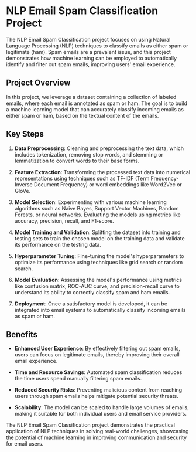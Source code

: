 # NLP Email Spam Classification Project

The NLP Email Spam Classification project focuses on using Natural Language Processing (NLP) techniques to classify emails as either spam or legitimate (ham). Spam emails are a prevalent issue, and this project demonstrates how machine learning can be employed to automatically identify and filter out spam emails, improving users' email experience.

## Project Overview

In this project, we leverage a dataset containing a collection of labeled emails, where each email is annotated as spam or ham. The goal is to build a machine learning model that can accurately classify incoming emails as either spam or ham, based on the textual content of the emails.

## Key Steps

1. **Data Preprocessing**: Cleaning and preprocessing the text data, which includes tokenization, removing stop words, and stemming or lemmatization to convert words to their base forms.

2. **Feature Extraction**: Transforming the processed text data into numerical representations using techniques such as TF-IDF (Term Frequency-Inverse Document Frequency) or word embeddings like Word2Vec or GloVe.

3. **Model Selection**: Experimenting with various machine learning algorithms such as Naive Bayes, Support Vector Machines, Random Forests, or neural networks. Evaluating the models using metrics like accuracy, precision, recall, and F1-score.

4. **Model Training and Validation**: Splitting the dataset into training and testing sets to train the chosen model on the training data and validate its performance on the testing data.

5. **Hyperparameter Tuning**: Fine-tuning the model's hyperparameters to optimize its performance using techniques like grid search or random search.

6. **Model Evaluation**: Assessing the model's performance using metrics like confusion matrix, ROC-AUC curve, and precision-recall curve to understand its ability to correctly classify spam and ham emails.

7. **Deployment**: Once a satisfactory model is developed, it can be integrated into email systems to automatically classify incoming emails as spam or ham.

## Benefits

- **Enhanced User Experience**: By effectively filtering out spam emails, users can focus on legitimate emails, thereby improving their overall email experience.

- **Time and Resource Savings**: Automated spam classification reduces the time users spend manually filtering spam emails.

- **Reduced Security Risks**: Preventing malicious content from reaching users through spam emails helps mitigate potential security threats.

- **Scalability**: The model can be scaled to handle large volumes of emails, making it suitable for both individual users and email service providers.

The NLP Email Spam Classification project demonstrates the practical application of NLP techniques in solving real-world challenges, showcasing the potential of machine learning in improving communication and security for email users.
